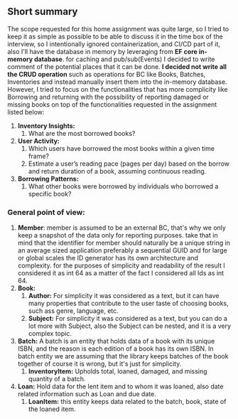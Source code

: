 ## Short summary
The scope requested for this home assignment was quite large, so I tried to keep it as simple as possible to be able to discuss it in the time box of the interview, so I intentionally ignored containerization, and CI/CD part of it, also I'll have the database in memory by leveraging from **EF core in-memory database**. for caching and pub/sub(Events) I decided to write comment of the potential places that it can be done. **I decided not write all the CRUD operation** such as operations for BC like Books, Batches, Inventories and instead manually insert them into the in-memory database. However, I tried to focus on the functionalities that has more complicity like Borrowing and returning with the possibility of reporting damaged or missing books on top of the functionalities requested in the assignment listed below:
1. **Inventory Insights:**
   1. What are the most borrowed books?
2. **User Activity:**
   1. Which users have borrowed the most books within a given time frame? 
   2. Estimate a user’s reading pace (pages per day) based on the borrow and return duration of a book, assuming continuous reading. 
3. **Borrowing Patterns:**
   1. What other books were borrowed by individuals who borrowed a specific book?

### General point of view:
1. **Member**: member is assumed to be an external BC, that's why we only keep a snapshot of the data only for reporting purposes. take that in mind that the identifier for member should naturally be a unique string in an average sized application preferably a sequential GUID and for large or global scales the ID generator has its own architecture and complexity. for the purposes of simplicity and readability of the result I considered it as int 64 as a matter of the fact I considered all Ids as int 64.
2. **Book:**
   1. **Author:** For simplicity it was considered as a text, but it can have many properties that contribute to the user taste of choosing books, such ass genre, language, etc.
   2. **Subject:** For simplicity it was considered as a text, but you can do a lot more with Subject, also the Subject can be nested, and it is a very complex topic.
3. **Batch:** A batch is an entity that holds data of a book with its unique ISBN, and the reason is each edition of a book has its own ISBN. In batch entity we are assuming that the library keeps batches of the book together of course it is wrong, but it's just for simplicity.
   1. **InventoryItem:** Upholds total, loaned, damaged, and missing quantity of a batch.
4. **Loan:** Hold data for the lent item and to whom it was loaned, also date related information such as Loan and due date.
   1. **LoanItem:** this entity keeps data related to the batch, book, state of the loaned item.